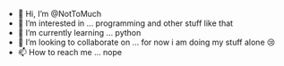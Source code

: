 - 👋 Hi, I’m @NotToMuch
- 👀 I’m interested in ... programming and other stuff like that
- 🌱 I’m currently learning ... python
- 💞️ I’m looking to collaborate on ... for now i am doing my stuff alone 😢 
- 📫 How to reach me ... nope

<!---
NotToMuch/NotToMuch is a ✨ special ✨ repository because its `README.md` (this file) appears on your GitHub profile.
You can click the Preview link to take a look at your changes.
--->

